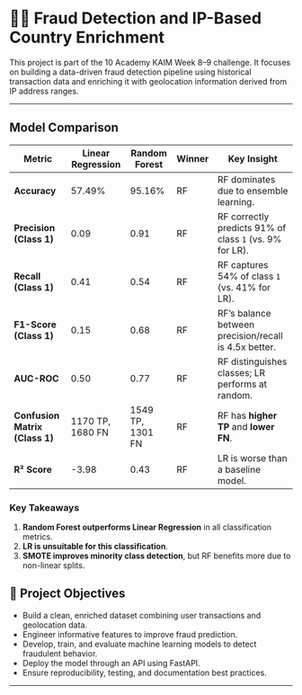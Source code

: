 # 🕵️‍♂️ Fraud Detection and IP-Based Country Enrichment

This project is part of the 10 Academy KAIM Week 8–9 challenge. It focuses on building a data-driven fraud detection pipeline using historical transaction data and enriching it with geolocation information derived from IP address ranges. 

---

## Model Comparison

| Metric               | Linear Regression | Random Forest | Winner | Key Insight                                   |
|----------------------|-------------------|---------------|--------|-----------------------------------------------|
| **Accuracy**         | 57.49%           | 95.16%        | RF     | RF dominates due to ensemble learning.        |
| **Precision (Class 1)** | 0.09          | 0.91          | RF     | RF correctly predicts 91% of class `1` (vs. 9% for LR). |
| **Recall (Class 1)**    | 0.41          | 0.54          | RF     | RF captures 54% of class `1` (vs. 41% for LR). |
| **F1-Score (Class 1)**  | 0.15          | 0.68          | RF     | RF’s balance between precision/recall is 4.5x better. |
| **AUC-ROC**            | 0.50          | 0.77          | RF     | RF distinguishes classes; LR performs at random. |
| **Confusion Matrix (Class 1)** | 1170 TP, 1680 FN | 1549 TP, 1301 FN | RF | RF has **higher TP** and **lower FN**. |
| **R² Score**           | -3.98         | 0.43          | RF     | LR is worse than a baseline model.            |

### Key Takeaways
1. **Random Forest outperforms Linear Regression** in all classification metrics.
2. **LR is unsuitable for this classification**.
3. **SMOTE improves minority class detection**, but RF benefits more due to non-linear splits.

## 📌 Project Objectives

- Build a clean, enriched dataset combining user transactions and geolocation data.
- Engineer informative features to improve fraud prediction.
- Develop, train, and evaluate machine learning models to detect fraudulent behavior.
- Deploy the model through an API using FastAPI.
- Ensure reproducibility, testing, and documentation best practices.

---